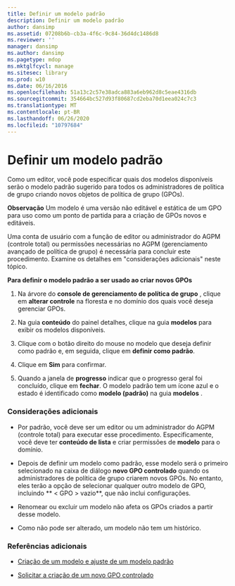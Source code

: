```yaml
---
title: Definir um modelo padrão
description: Definir um modelo padrão
author: dansimp
ms.assetid: 07208b6b-cb3a-4f6c-9c84-36d4dc1486d8
ms.reviewer: ''
manager: dansimp
ms.author: dansimp
ms.pagetype: mdop
ms.mktglfcycl: manage
ms.sitesec: library
ms.prod: w10
ms.date: 06/16/2016
ms.openlocfilehash: 51a13c2c57e38adca883a6eb962d8c5eae4316db
ms.sourcegitcommit: 354664bc527d93f80687cd2eba70d1eea024c7c3
ms.translationtype: MT
ms.contentlocale: pt-BR
ms.lasthandoff: 06/26/2020
ms.locfileid: "10797684"
---
```

# Definir um modelo padrão


Como um editor, você pode especificar quais dos modelos disponíveis serão o modelo padrão sugerido para todos os administradores de política de grupo criando novos objetos de política de grupo (GPOs).

**Observação**  Um modelo é uma versão não editável e estática de um GPO para uso como um ponto de partida para a criação de GPOs novos e editáveis.

 

Uma conta de usuário com a função de editor ou administrador do AGPM (controle total) ou permissões necessárias no AGPM (gerenciamento avançado de política de grupo) é necessária para concluir este procedimento. Examine os detalhes em "considerações adicionais" neste tópico.

**Para definir o modelo padrão a ser usado ao criar novos GPOs**

1.  Na árvore do **console de gerenciamento de política de grupo** , clique em **alterar controle** na floresta e no domínio dos quais você deseja gerenciar GPOs.

2.  Na guia **conteúdo** do painel detalhes, clique na guia **modelos** para exibir os modelos disponíveis.

3.  Clique com o botão direito do mouse no modelo que deseja definir como padrão e, em seguida, clique em **definir como padrão**.

4.  Clique em **Sim** para confirmar.

5.  Quando a janela de **progresso** indicar que o progresso geral foi concluído, clique em **fechar**. O modelo padrão tem um ícone azul e o estado é identificado como **modelo (padrão)** na guia **modelos** .

### Considerações adicionais

-   Por padrão, você deve ser um editor ou um administrador do AGPM (controle total) para executar esse procedimento. Especificamente, você deve ter **conteúdo de lista** e criar permissões de **modelo** para o domínio.

-   Depois de definir um modelo como padrão, esse modelo será o primeiro selecionado na caixa de diálogo **novo GPO controlado** quando os administradores de política de grupo criarem novos GPOs. No entanto, eles terão a opção de selecionar qualquer outro modelo de GPO, incluindo ** &lt; GPO &gt; vazio**, que não inclui configurações.

-   Renomear ou excluir um modelo não afeta os GPOs criados a partir desse modelo.

-   Como não pode ser alterado, um modelo não tem um histórico.

### Referências adicionais

-   [Criação de um modelo e ajuste de um modelo padrão](creating-a-template-and-setting-a-default-template-agpm40.md)

-   [Solicitar a criação de um novo GPO controlado](request-the-creation-of-a-new-controlled-gpo-agpm40.md)

 

 





